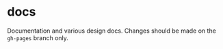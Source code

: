 # docs

Documentation and various design docs. Changes should be made on the `gh-pages` branch only.
